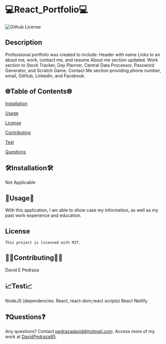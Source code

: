 # 💻React_Portfolio💻

  ![Github License](https://img.shields.io/badge/license-MIT-blue.svg)


  ## Description
  Professional portfolio was created to include: Header with name Links to an about me, work, contact me, and resume About me section updated. Work section to Stock Tracker, Day Planner, Central Data Processor, Password Generator, and Scratch Game. Contact Me section providing phone number, email, GitHub, Linkedin, and Facebook.

  <ur>

  ## 🌐Table of Contents🌐
  [Installation](#installation)

  [Usage](#usage)

  
[License](#license)


  [Contributing](#contributing)

  [Test](#test)

  [Questions](#questions)
 
  
  ## 🛠️Installation🛠️
 Not Applicable

  <ur>

  ## 📁Usage📁
  With this application, I am able to show case my information, as well as my past work experience and education.
  ## License 
    This project is licensed with MIT.

  <ur>

  ## 👨‍💼Contributing👩‍💼
  David E Pedraza
  <ur>

  ## 📈Test📈
  NodeJS (dependencies: React, react-dom,react scripts)
  React
  Netlify
  <ur>
    
    
  ## ❓Questions❓
  Any questions? Contact pedrazadavid@hotmail.com. Access more of my work at [DavidPedraza95](https://github.com/DavidPedraza95/).
